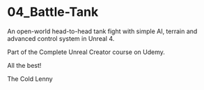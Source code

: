 

# 04_Battle-Tank
An open-world head-to-head tank fight with simple AI, terrain and advanced control system in Unreal 4.

Part of the Complete Unreal Creator course on Udemy. 

All the best!

The Cold Lenny
